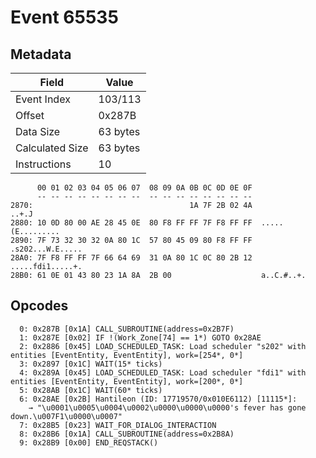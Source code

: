 # Event 65535

## Metadata

| Field           | Value    |
|-----------------|----------|
| Event Index     | 103/113  |
| Offset          | 0x287B   |
| Data Size       | 63 bytes |
| Calculated Size | 63 bytes |
| Instructions    | 10       |

```
      00 01 02 03 04 05 06 07  08 09 0A 0B 0C 0D 0E 0F
      -- -- -- -- -- -- -- --  -- -- -- -- -- -- -- --
2870:                                   1A 7F 2B 02 4A             ..+.J
2880: 10 0D 80 00 AE 28 45 0E  80 F8 FF FF 7F F8 FF FF  .....(E.........
2890: 7F 73 32 30 32 0A 80 1C  57 80 45 09 80 F8 FF FF  .s202...W.E.....
28A0: 7F F8 FF FF 7F 66 64 69  31 0A 80 1C 0C 80 2B 12  .....fdi1.....+.
28B0: 61 0E 01 43 80 23 1A 8A  2B 00                    a..C.#..+.      
```

## Opcodes

```
  0: 0x287B [0x1A] CALL_SUBROUTINE(address=0x2B7F)
  1: 0x287E [0x02] IF !(Work_Zone[74] == 1*) GOTO 0x28AE
  2: 0x2886 [0x45] LOAD_SCHEDULED_TASK: Load scheduler "s202" with entities [EventEntity, EventEntity], work=[254*, 0*]
  3: 0x2897 [0x1C] WAIT(15* ticks)
  4: 0x289A [0x45] LOAD_SCHEDULED_TASK: Load scheduler "fdi1" with entities [EventEntity, EventEntity], work=[200*, 0*]
  5: 0x28AB [0x1C] WAIT(60* ticks)
  6: 0x28AE [0x2B] Hantileon (ID: 17719570/0x010E6112) [11115*]:
    → "\u0001\u0005\u0004\u0002\u0000\u0000\u0000's fever has gone down.\u007F1\u0000\u0007"
  7: 0x28B5 [0x23] WAIT_FOR_DIALOG_INTERACTION
  8: 0x28B6 [0x1A] CALL_SUBROUTINE(address=0x2B8A)
  9: 0x28B9 [0x00] END_REQSTACK()
```
